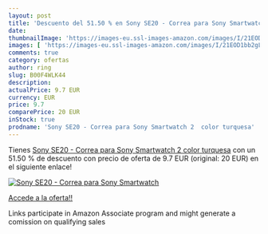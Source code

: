 ```yaml
---
layout: post
title: 'Descuento del 51.50 % en Sony SE20 - Correa para Sony Smartwatch '
date: 
thumbnailImage: 'https://images-eu.ssl-images-amazon.com/images/I/21EOD1bb2gL._SL200_.jpg'
images: [ 'https://images-eu.ssl-images-amazon.com/images/I/21EOD1bb2gL._SL200_.jpg' ]
comments: true
category: ofertas
author: ring
slug: B00F4WLK44
description:
actualPrice: 9.7 EUR
currency: EUR
price: 9.7
comparePrice: 20 EUR
inStock: true
prodname: 'Sony SE20 - Correa para Sony Smartwatch 2  color turquesa'
---
```


Tienes [Sony SE20 - Correa para Sony Smartwatch 2  color turquesa](https://www.amazon.es/dp/B00F4WLK44/?tag=tolees-21) con un 51.50 % de descuento con precio de oferta de 9.7 EUR (original: 20 EUR) en el siguiente enlace!

[![Sony SE20 - Correa para Sony Smartwatch ](https://images-eu.ssl-images-amazon.com/images/I/21EOD1bb2gL._SL200_.jpg)](https://www.amazon.es/dp/B00F4WLK44/?tag=tolees-21)

[Accede a la oferta!!](https://www.amazon.es/dp/B00F4WLK44/?tag=tolees-21)

Links participate in Amazon Associate program and might generate a comission on qualifying sales


